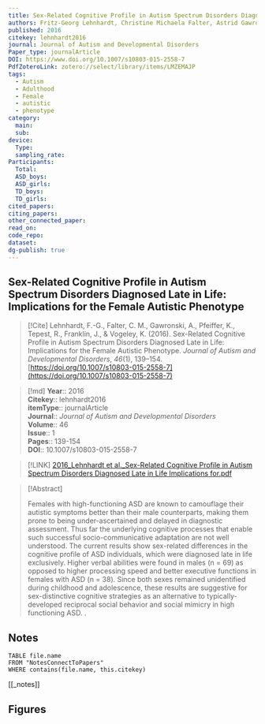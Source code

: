 ```yaml
---
title: Sex-Related Cognitive Profile in Autism Spectrum Disorders Diagnosed Late in Life Implications for the Female Autistic Phenotype
authors: Fritz-Georg Lehnhardt, Christine Michaela Falter, Astrid Gawronski, Kathleen Pfeiffer, Ralf Tepest, Jeremy Franklin, Kai Vogeley
published: 2016
citekey: lehnhardt2016
journal: Journal of Autism and Developmental Disorders
Paper_type: journalArticle
DOI: https://www.doi.org/10.1007/s10803-015-2558-7
PdfZoteroLink: zotero://select/library/items/LMZEMAJP
tags:
  - Autism
  - Adulthood
  - Female
  - autistic
  - phenotype
category:
  main: 
  sub: 
device:
  Type: 
  sampling_rate: 
Participants:
  Total: 
  ASD_boys: 
  ASD_girls: 
  TD_boys: 
  TD_girls: 
cited_papers: 
citing_papers: 
other_connected_paper: 
read_on: 
code_repo: 
dataset: 
dg-publish: true
---
```


## Sex-Related Cognitive Profile in Autism Spectrum Disorders Diagnosed Late in Life: Implications for the Female Autistic Phenotype

> [!Cite]
> Lehnhardt, F.-G., Falter, C. M., Gawronski, A., Pfeiffer, K., Tepest, R., Franklin, J., & Vogeley, K. (2016). Sex-Related Cognitive Profile in Autism Spectrum Disorders Diagnosed Late in Life: Implications for the Female Autistic Phenotype. _Journal of Autism and Developmental Disorders_, _46_(1), 139–154. [https://doi.org/10.1007/s10803-015-2558-7](https://doi.org/10.1007/s10803-015-2558-7)


>[!md]
> **Year**:: 2016   
> **Citekey**:: lehnhardt2016  
> **itemType**:: journalArticle  
> **Journal**:: *Journal of Autism and Developmental Disorders*  
> **Volume**:: 46  
> **Issue**:: 1   
> **Pages**:: 139-154  
> **DOI**:: 10.1007/s10803-015-2558-7    

> [!LINK] 
> [2016_Lehnhardt et al._Sex-Related Cognitive Profile in Autism Spectrum Disorders Diagnosed Late in Life Implications for.pdf](zotero://select/library/items/9I73Q7MA)

> [!Abstract]
>
> Females with high-functioning ASD are known to camouflage their autistic symptoms better than their male counterparts, making them prone to being under-ascertained and delayed in diagnostic assessment. Thus far the underlying cognitive processes that enable such successful socio-communicative adaptation are not well understood. The current results show sex-related differences in the cognitive profile of ASD individuals, which were diagnosed late in life exclusively. Higher verbal abilities were found in males (n = 69) as opposed to higher processing speed and better executive functions in females with ASD (n = 38). Since both sexes remained unidentified during childhood and adolescence, these results are suggestive for sex-distinctive cognitive strategies as an alternative to typically-developed reciprocal social behavior and social mimicry in high functioning ASD.
>.
> 


## Notes

```dataview 
TABLE file.name 
FROM "NotesConnectToPapers" 
WHERE contains(file.name, this.citekey)
```

[[_notes]]

## Figures

